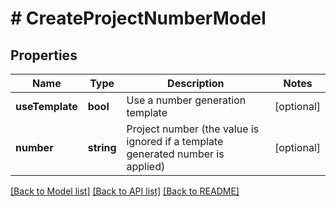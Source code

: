 # # CreateProjectNumberModel

## Properties

Name | Type | Description | Notes
------------ | ------------- | ------------- | -------------
**useTemplate** | **bool** | Use a number generation template | [optional]
**number** | **string** | Project number (the value is ignored if a template generated number is applied) | [optional]

[[Back to Model list]](../../README.md#models) [[Back to API list]](../../README.md#endpoints) [[Back to README]](../../README.md)
